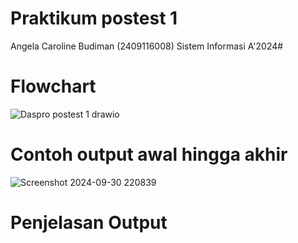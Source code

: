 # Praktikum postest 1
Angela Caroline Budiman (2409116008) Sistem Informasi A'2024#

# Flowchart
![Daspro postest 1 drawio](https://github.com/user-attachments/assets/df7e4756-33a6-4281-8937-a4c4badc0bd4)

# Contoh output awal hingga akhir
![Screenshot 2024-09-30 220839](https://github.com/user-attachments/assets/f4314311-0b5b-4692-a4dd-021d1b1f3e71)

# Penjelasan Output
